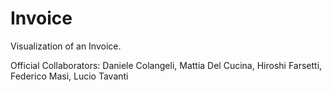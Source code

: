 # Invoice
Visualization of an Invoice.

Official Collaborators:
Daniele Colangeli,
Mattia Del Cucina,
Hiroshi Farsetti,
Federico Masi,
Lucio Tavanti
